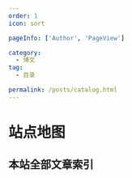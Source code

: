 ```yaml
---
order: 1
icon: sort

pageInfo: ['Author', 'PageView']

category:
  - 博文
tag:
  - 目录

permalink: /posts/catalog.html
---
```


# 站点地图

## 本站全部文章索引

<Catalog base='/' hideHeading/>

